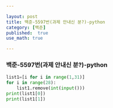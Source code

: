 ```yaml
---

layout: post
title: 백준-5597번(과제 안내신 분?)-python
category: [백준]
published:  true
use_math: true

---
```

### 백준-5597번(과제 안내신 분?)-python

```python
list1=[i for i in range(1,31)]
for i in range(28):
    list1.remove(int(input()))
print(list1[0])
print(list1[1])
```
